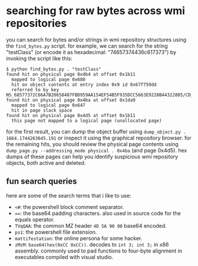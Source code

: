 # searching for raw bytes across wmi repositories


you can search for bytes and/or strings in wmi repository structures using the `find_bytes.py` script.
for example, we can search for the string "testClass" (or encode it as hexadecimal: "74657374436c617373") by invoking the script like this:

```
$ python find_bytes.py . "testClass"
found hit on physical page 0x4b4 at offset 0x1b11
  mapped to logical page 0x680
  hit on object contents at entry index 0x9 id 0x67f759dd
  referred to by key NS_68577372C66A7B20658487FBD959AA154EF54B5F935DCC5663E9228B44322805/CD_92128A4E1ADC48BA9AA4C2DD8352632FEB34D1735315ACF5FDF17AE02CA83513.1664.1744263645.191
found hit on physical page 0x4ba at offset 0x1da9
  mapped to logical page 0x647
  hit in page slack space
found hit on physical page 0x4d5 at offset 0x1b11
  this page not mapped to a logical page (unallocated page)
```

for the first result, you can dump the object buffer using `dump_object.py . 1664.1744263645.191` or inspect it using the graphical repository browser.
for the remaining hits, you should review the physical page contents using `dump_page.py --addressing_mode physical . 0x4ba` (and page 0x4d5).
hex dumps of these pages can help you identify suspicious wmi repository objects, both active and deleted.


## fun search queries

here are some of the search terms that i like to use:

  - `<#`: the powershell block comment separator.
  - `==`: the base64 padding characters. also used in source code for the equals operator.
  - `TVqQAA`: the common MZ header `4D 5A 90 00` base64 encoded.
  - `ps1`: the powershell file extension.
  - `mattifestation`: the online persona for some hacker.
  - `zMzM`: `base64(hex(0xCC 0xCC))`. decodes to `int 3; int 3;` in x86 assembly. commonly used to pad functions to four-byte alignment in executables compiled with visual studio.

